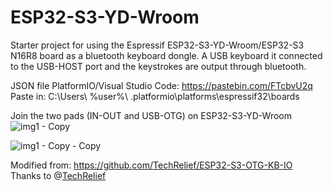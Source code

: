 # ESP32-S3-YD-Wroom
Starter project for using the Espressif ESP32-S3-YD-Wroom/ESP32-S3 N16R8 board as a bluetooth keyboard dongle. A USB keyboard it connected to the USB-HOST port and the keystrokes are output through bluetooth.

JSON file PlatformIO/Visual Studio Code: https://pastebin.com/FTcbvU2q  
Paste in: C:\Users\ %user%\ .platformio\platforms\espressif32\boards

Join the two pads (IN-OUT and USB-OTG) on ESP32-S3-YD-Wroom
![img1 - Copy](https://github.com/user-attachments/assets/e829a7db-121a-47a7-ba17-e4a55deaadc9)

![img1 - Copy - Copy](https://github.com/user-attachments/assets/8415558c-9432-46b7-812b-5577f6872d26)


Modified from: https://github.com/TechRelief/ESP32-S3-OTG-KB-IO     
Thanks to @[TechRelief](https://github.com/TechRelief)
